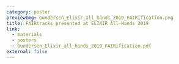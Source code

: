 ```yaml
---
category: poster
previewImg: Gundersen_Elixir_all_hands_2019_FAIRification.png
title: FAIRtracks presented at ELIXIR All-Hands 2019
link:
  - materials
  - posters
  - Gundersen_Elixir_all_hands_2019_FAIRification.pdf
external: false
---
```

